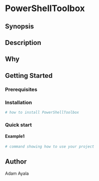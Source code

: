 # PowerShellToolbox

## Synopsis

<!-- Enter a synopsis -->

## Description

<!-- Enter a description -->

## Why

<!-- Short reason you created the project -->

## Getting Started

### Prerequisites

<!-- list any prerequisites -->

### Installation

```powershell
# how to install PowerShellToolbox

```

### Quick start

#### Example1

```powershell
# command showing how to use your project

```

## Author

Adam Ayala

